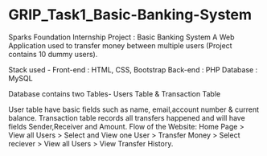 # GRIP_Task1_Basic-Banking-System

Sparks Foundation Internship Project : Basic Banking System
A Web Application used to transfer money between multiple users (Project contains 10 dummy users). 

Stack used - Front-end : HTML, CSS, Bootstrap  Back-end : PHP Database : MySQL

Database contains two Tables- Users Table & Transaction Table

User table have basic fields such as name, email,account number & current balance.
Transaction table records all transfers happened and will have fields Sender,Receiver and Amount.
Flow of the Website: Home Page > View all Users > Select and View one User > Transfer Money > Select reciever > View all Users > View Transfer History.
